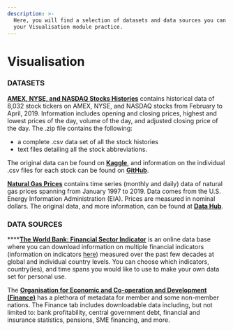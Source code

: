 ```yaml
---
description: >-
  Here, you will find a selection of datasets and data sources you can use for
  your Visualisation module practice.
---
```


# Visualisation

### DATASETS

[**AMEX, NYSE, and NASDAQ Stocks Histories**](https://github.com/MaurissaCM/Decoded-DA-Datastore/raw/master/data/stock-histories.zip) contains historical data of 8,032 stock tickers on AMEX, NYSE, and NASDAQ stocks from February to April, 2019. Information includes opening and closing prices, highest and lowest prices of the day, volume of the day, and adjusted closing price of the day. The .zip file contains the following: 

* a complete .csv data set of all the stock histories 
* text files detailing all the stock abbreviations. 

The original data can be found on [**Kaggle**](https://www.kaggle.com/qks1lver/amex-nyse-nasdaq-stock-histories), and information on the individual .csv files for each stock can be found on [**GitHub**](https://github.com/qks1lver/redtide).

[**Natural Gas Prices**](https://github.com/MaurissaCM/Decoded-DA-Datastore/raw/master/data/naturalgas_prices.zip) contains time series \(monthly and daily\) data of natural gas prices spanning from January 1997 to 2019. Data comes from the U.S. Energy Information Administration \(EIA\). Prices are measured in nominal dollars. The original data, and more information, can be found at [**Data Hub**](https://datahub.io/core/natural-gas). 

### DATA SOURCES

\*\*\*\*[**The World Bank: Financial Sector Indicator**](https://data.worldbank.org/indicator) is an online data base where you can download information on multiple financial indicators \(information on indicators [here](http://datatopics.worldbank.org/g20fidata/)\) measured over the past few decades at global and individual country levels. You can choose which indicators, country\(ies\), and time spans you would like to use to make your own data set for personal use. 

The [**Organisation for Economic and Co-operation and Development \(Finance\)**](https://stats.oecd.org/) has a plethora of metadata for member and some non-member nations. The Finance tab  includes downloadable data including, but not limited to: bank profitability, central government debt, financial and insurance statistics, pensions, SME financing, and more. 

